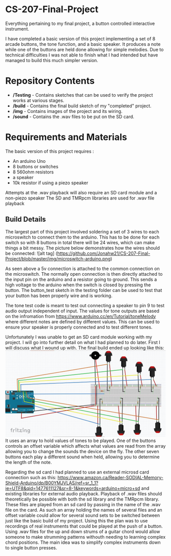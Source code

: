 # CS-207-Final-Project
Everything pertaining to my final project, a button controlled interactive instrument.

I have completed a basic version of this project implementing a set of 8 arcade buttons, the  tone function, and a basic speaker.
It produces a note while one of the buttons are held done allowing for simple melodies. Due to technical difficulties I was not able to finish what I had intended but have managed to build this much simpler version.



# Repository Contents
*  **/Testing** - Contains sketches that can be used to verify the project works at various stages.
*  **/build** - Contains the final build sketch of my "completed" project.
*  **/img** - Contains images of the project and its wiring.
*  **/sound** - Contains the .wav files to be put on the SD card.

# Requirements and Materials
The basic version of this project requires :
* An arduino Uno
* 8 buttons or switches
* 8 560ohm resistors
* a speaker
* 10k resistor if using a piezo speaker

Attempts at the .wav playback will also require an SD card module and a non-piezo speaker
The SD and TMRpcm libraries are used for .wav file playback

## Build Details

The largest part of this project involved soldering a set of 3 wires to each microswitch to connect them to the arduino. This has to be done for each switch so with 8 buttons in total there will be 24 wires, which can make things a bit messy. The picture below demonstrates how the wires should be connected:
![alt tag] (https://github.com/Jonahw21/CS-207-Final-Project/blob/master/img/microswitch-arduino.png)

As seen above a 5v connection is attached to the common connection on the microswitch. The normally open connection is then directly attached to the input pin on the arduino and a resistor going to ground. This sends a high voltage to the arduino when the switch is closed by pressing the button. The button_test sketch in the testing folder can be used to test that your button has been properly wire and is working.

The tone test code is meant to test out connecting a speaker to pin 9 to test audio output independent of input. The values for tone outputs are based on the infromation from https://www.arduino.cc/en/Tutorial/toneMelody where different notes are defined by different values. This can be used to ensure your speaker is properly connected and to test different tones.

Unfortunately I was unable to get an SD card module working with my project. I will go into further detail on what I had planned to do later. First I will discuss what I wound up with. The final build ended up looking like this:
![alt tag](https://github.com/Jonahw21/CS-207-Final-Project/blob/master/img/project%20Circuit%20diagram.JPG)
It uses an array to hold values of tones to be played. One of the buttons controls an offset variable which affects what values are read from the array allowing you to change the sounds the device on the fly. The other seven buttons each play a different sound when held, allowing you to determine the length of the note.

Regarding the sd card I had planned to use an external microsd card connection such as this: https://www.amazon.ca/Reader-SODIAL-Memory-Shield-Arduino/dp/B00YMJVLAS/ref=sr_1_1?ie=UTF8&qid=1477611127&sr=8-1&keywords=arduino+micro+sd
and existing libraries for external audio playback. Playback of .wav files should theoretically be possible with both the sd library and the TMRpcm library. These files are played from an sd card by passing in the name of the .wav file on the card. As such an array holding the names of several files and an offset variable could allow for several sound sets to be switched between just like the basic build of my project. Using this the plan was to use recordings of real instruments that could be played at the push of a button. Using .wav files for the up and down strums of a guitar chord would allow someone to make strumming patterns withouth needing to learning complex chord positions. The main idea was to simplify complex instruments down to single button presses.

